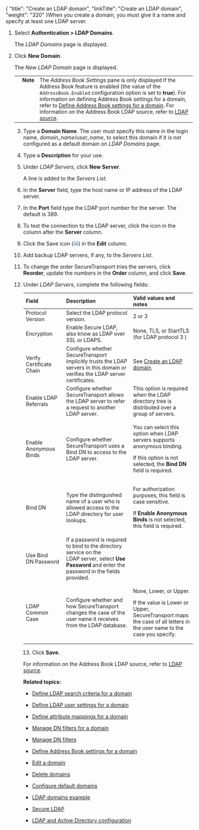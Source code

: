 {
    "title": "Create an LDAP domain",
    "linkTitle": "Create an LDAP domain",
    "weight": "320"
}When you create a domain, you must give it a name and specify at least one LDAP server.



1.  Select **Authentication > LDAP Domains**.  

    The *LDAP Domains* page is displayed.



2.  Click **New Domain**.  

    The *New LDAP Domain* page is displayed.  

    



    <table cellpadding="0" cellspacing="0">
   <col/>
   <col/>
   <col/>
      <tr>
         <td valign="top">         </td>
         <td valign="top"><span><b>Note</b></span>
         </td>
         <td data-mc-autonum="&lt;b&gt;Note&lt;/b&gt;" valign="top">The <em>Address Book Settings</em> pane is only displayed if the Address Book feature is enabled (the value of the <code>AddressBook.Enabled</code> configuration option is set to <strong>true</strong>). For information on defining Address Book settings for a domain, refer to <a href="../t_st_define_ab_settings_for_domain">Define Address Book settings for a domain</a>. For information on the Address Book LDAP source, refer to <a href="../../../c_st_setup/address_book/ab_sources">LDAP source</a>.         </td>
      </tr>
</table>



3.  Type a **Domain Name**. The user must specify this name in the login name, *domain\_name*/*user\_name*, to select this domain if it is not configured as a default domain on *LDAP Domains* page.



4.  Type a **Description** for your use.



5.  Under *LDAP Servers*, click **New Server**.  

    A line is added to the *Servers List*.



6.  In the **Server** field, type the host name or IP address of the LDAP server.



7.  In the **Port** field type the LDAP port number for the server. The default is 389.



8.  To test the connection to the LDAP server, click the icon in the column after the **Server** column.



9.  Click the Save icon (![Save](SaveIcon_13x13.png)) in the **Edit** column.



10. Add backup LDAP servers, if any, to the *Servers List*.



11. To change the order SecureTransport tries the servers, click **Reorder**, update the numbers in the **Order** column, and click **Save**.



12. Under *LDAP Servers*, complete the following fields:  

    



    <table cellspacing="0">
   <col/>
   <col/>
   <col/>
   <thead>
      <tr>
         <th>Field</th>
         <th>Description</th>
         <th>Valid values and notes</th>
      </tr>
   </thead>
   <tbody>
      <tr>
         <td>Protocol Version         </td>
         <td>Select the LDAP protocol version.         </td>
         <td>2 or 3         </td>
      </tr>
      <tr>
         <td>Encryption         </td>
         <td>Enable  Secure LDAP, also know as LDAP over SSL or LDAPS.         </td>
         <td>None, TLS, or StartTLS (for LDAP protocol 3 )         </td>
      </tr>
      <tr>
         <td>Verify Certificate Chain         </td>
         <td>Configure whether <span>SecureTransport</span> implicitly trusts the LDAP servers in this domain or verifies the LDAP server certificates.         </td>
         <td>See <a href="#secure">Create an LDAP domain</a>.         </td>
      </tr>
      <tr>
         <td>Enable LDAP Referrals         </td>
         <td>Configure whether <span>SecureTransport</span> allows the LDAP server to refer a request to another LDAP server.         </td>
         <td>This option is required when the LDAP directory tree is distributed over a group of servers.         </td>
      </tr>
      <tr>
         <td>Enable Anonymous Binds         </td>
         <td>Configure whether <span>SecureTransport</span> uses a Bind DN to access to the LDAP server.         </td>
         <td>
            <p>You can select this option when LDAP servers supports anonymous binding.</p>
            <p>If this option is not selected, the <strong>Bind DN</strong> field is required.</p>
         </td>
      </tr>
      <tr>
         <td>Bind DN         </td>
         <td>Type the distinguished name of a user who is allowed access to the LDAP directory for user lookups.         </td>
         <td>
            <p>For authorization purposes, this field is case sensitive.</p>
            <p>If <strong>Enable Anonymous Binds</strong> is not selected, this field is required.</p>
         </td>
      </tr>
      <tr>
         <td>Use Bind DN Password         </td>
         <td>If a password is required to bind to the directory service on the LDAP server, select <strong>Use Password</strong> and enter the password in the fields provided.         </td>
         <td>          </td>
      </tr>
      <tr>
         <td>LDAP Common Case         </td>
         <td>
            <p>Configure whether and how <span>SecureTransport</span> changes the case of the user name it receives from the LDAP database.</p>
         </td>
         <td>
            <p>None, Lower, or Upper.</p>
            <p>If the value is Lower or Upper, <span>SecureTransport</span> maps the case of all letters in the user name to the case you specify.</p>
         </td>
      </tr>
   </tbody>
</table>



13. Click **Save.**



For information on the Address Book LDAP source, refer to [LDAP source](../../../c_st_setup/address_book/ab_sources).



**Related topics:**



-   [Define LDAP search criteria for a domain](../t_st_define_ldap_search_criteria_for_domain)

-   [Define LDAP user settings for a domain](../t_st_define_ldap_user_settings_for_domain)

-   [Define attribute mappings for a domain](../t_st_define_attribute_mappings_for_domain)

-   [Manage DN filters for a domain](../t_st_manage_dn_filters_for_domain)

-   [Manage DN filters](../t_st_add_dn_filter)

-   [Define Address Book settings for a domain](../t_st_define_ab_settings_for_domain)

-   [Edit a domain](../t_st_edit_domain)

-   [Delete domains](../t_st_delete_domains)

-   [Configure default domains](../t_st_configure_default_domains)

-   [LDAP domains example](../c_st_ldap_domains_example)

-   [Secure LDAP](../c_st_secure_ldap)

-   [LDAP and Active Directory configuration](../c_st_ldap_active_directory_configuration)

